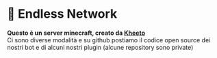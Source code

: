# 📌 Endless Network
<b>Questo è un server minecraft, creato da [Kheeto](https://github.com/Kheeto)</b><br>
Ci sono diverse modalità e su github postiamo il codice open source dei nostri bot e di alcuni nostri plugin (alcune repository sono private)

